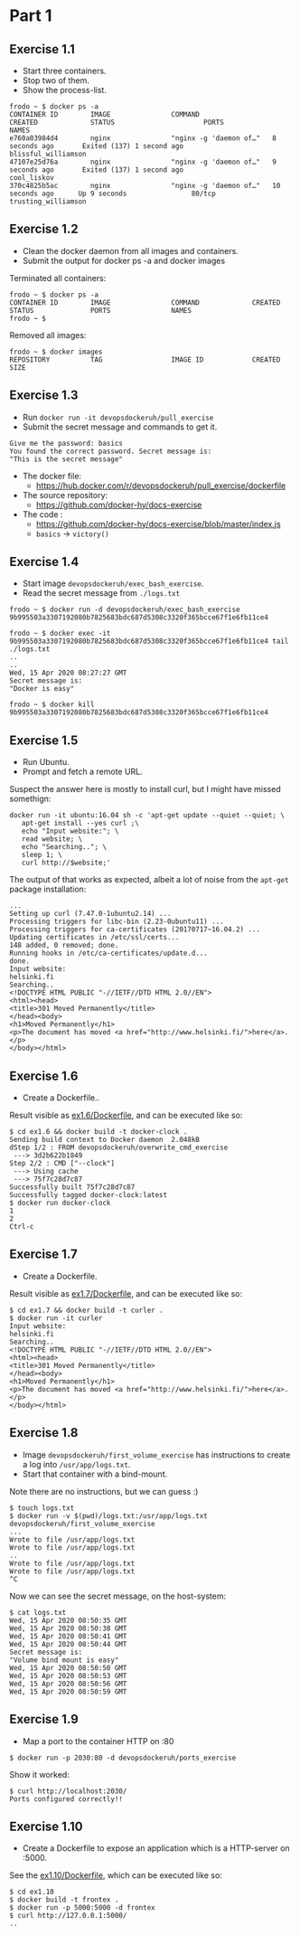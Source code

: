 # Part 1



## Exercise 1.1

* Start three containers.
* Stop two of them.
* Show the process-list.

```
frodo ~ $ docker ps -a
CONTAINER ID        IMAGE               COMMAND                  CREATED             STATUS                      PORTS               NAMES
e760a03984d4        nginx               "nginx -g 'daemon of…"   8 seconds ago       Exited (137) 1 second ago                       blissful_williamson
47107e25d76a        nginx               "nginx -g 'daemon of…"   9 seconds ago       Exited (137) 1 second ago                       cool_liskov
370c4825b5ac        nginx               "nginx -g 'daemon of…"   10 seconds ago      Up 9 seconds                80/tcp              trusting_williamson
```



## Exercise 1.2

* Clean the docker daemon from all images and containers.
* Submit the output for docker ps -a and docker images


Terminated all containers:
```
frodo ~ $ docker ps -a
CONTAINER ID        IMAGE               COMMAND             CREATED             STATUS              PORTS               NAMES
frodo ~ $
```

Removed all images:

```
frodo ~ $ docker images
REPOSITORY          TAG                 IMAGE ID            CREATED             SIZE
```



## Exercise 1.3

* Run `docker run -it devopsdockeruh/pull_exercise`
* Submit the secret message and commands to get it.

```
Give me the password: basics
You found the correct password. Secret message is:
"This is the secret message"
```

* The docker file:
  * https://hub.docker.com/r/devopsdockeruh/pull_exercise/dockerfile
* The source repository:
  * https://github.com/docker-hy/docs-exercise
* The code :
  * https://github.com/docker-hy/docs-exercise/blob/master/index.js
  * `basics` -> `victory()`




## Exercise 1.4

* Start image `devopsdockeruh/exec_bash_exercise`.
* Read the secret message from `./logs.txt`


```
frodo ~ $ docker run -d devopsdockeruh/exec_bash_exercise
9b995503a3307192080b7825683bdc687d5308c3320f365bcce67f1e6fb11ce4

frodo ~ $ docker exec -it 9b995503a3307192080b7825683bdc687d5308c3320f365bcce67f1e6fb11ce4 tail ./logs.txt
..
..
Wed, 15 Apr 2020 08:27:27 GMT
Secret message is:
"Docker is easy"

frodo ~ $ docker kill 9b995503a3307192080b7825683bdc687d5308c3320f365bcce67f1e6fb11ce4
```



## Exercise 1.5

* Run Ubuntu.
* Prompt and fetch a remote URL.

Suspect the answer here is mostly to install curl, but I might have missed somethign:

```
docker run -it ubuntu:16.04 sh -c 'apt-get update --quiet --quiet; \
   apt-get install --yes curl ;\
   echo "Input website:"; \
   read website; \
   echo "Searching.."; \
   sleep 1; \
   curl http://$website;'
```

The output of that works as expected, albeit a lot of noise from the `apt-get` package installation:


```
...
Setting up curl (7.47.0-1ubuntu2.14) ...
Processing triggers for libc-bin (2.23-0ubuntu11) ...
Processing triggers for ca-certificates (20170717~16.04.2) ...
Updating certificates in /etc/ssl/certs...
148 added, 0 removed; done.
Running hooks in /etc/ca-certificates/update.d...
done.
Input website:
helsinki.fi
Searching..
<!DOCTYPE HTML PUBLIC "-//IETF//DTD HTML 2.0//EN">
<html><head>
<title>301 Moved Permanently</title>
</head><body>
<h1>Moved Permanently</h1>
<p>The document has moved <a href="http://www.helsinki.fi/">here</a>.</p>
</body></html>
```




## Exercise 1.6

* Create a Dockerfile..


Result visible as [ex1.6/Dockerfile](ex1.6/Dockerfile), and can be executed
like so:

```
$ cd ex1.6 && docker build -t docker-clock .
Sending build context to Docker daemon  2.048kB
dStep 1/2 : FROM devopsdockeruh/overwrite_cmd_exercise
 ---> 3d2b622b1849
Step 2/2 : CMD ["--clock"]
 ---> Using cache
 ---> 75f7c28d7c87
Successfully built 75f7c28d7c87
Successfully tagged docker-clock:latest
$ docker run docker-clock
1
2
Ctrl-c
```



## Exercise 1.7

* Create a Dockerfile.

Result visible as [ex1.7/Dockerfile](ex1.7/Dockerfile), and can be executed like so:


```
$ cd ex1.7 && docker build -t curler .
$ docker run -it curler
Input website:
helsinki.fi
Searching..
<!DOCTYPE HTML PUBLIC "-//IETF//DTD HTML 2.0//EN">
<html><head>
<title>301 Moved Permanently</title>
</head><body>
<h1>Moved Permanently</h1>
<p>The document has moved <a href="http://www.helsinki.fi/">here</a>.</p>
</body></html>
```


## Exercise 1.8

* Image `devopsdockeruh/first_volume_exercise` has instructions to create a log into `/usr/app/logs.txt`.
* Start that container with a bind-mount.

Note there are no instructions, but we can guess :)

```
$ touch logs.txt
$ docker run -v $(pwd)/logs.txt:/usr/app/logs.txt devopsdockeruh/first_volume_exercise
...
Wrote to file /usr/app/logs.txt
Wrote to file /usr/app/logs.txt
..
Wrote to file /usr/app/logs.txt
Wrote to file /usr/app/logs.txt
^C
```

Now we can see the secret message, on the host-system:

```
$ cat logs.txt
Wed, 15 Apr 2020 08:50:35 GMT
Wed, 15 Apr 2020 08:50:38 GMT
Wed, 15 Apr 2020 08:50:41 GMT
Wed, 15 Apr 2020 08:50:44 GMT
Secret message is:
"Volume bind mount is easy"
Wed, 15 Apr 2020 08:50:50 GMT
Wed, 15 Apr 2020 08:50:53 GMT
Wed, 15 Apr 2020 08:50:56 GMT
Wed, 15 Apr 2020 08:50:59 GMT
```




## Exercise 1.9

* Map a port to the container HTTP on :80


```
$ docker run -p 2030:80 -d devopsdockeruh/ports_exercise
```

Show it worked:

```
$ curl http://localhost:2030/
Ports configured correctly!!
```



## Exercise 1.10

* Create a Dockerfile to expose an application which is a HTTP-server on :5000.

See the [ex1.10/Dockerfile](ex1.10/Dockerfile), which can be executed like so:

```
$ cd ex1.10
$ docker build -t frontex .
$ docker run -p 5000:5000 -d frontex
$ curl http://127.0.0.1:5000/
..

```
